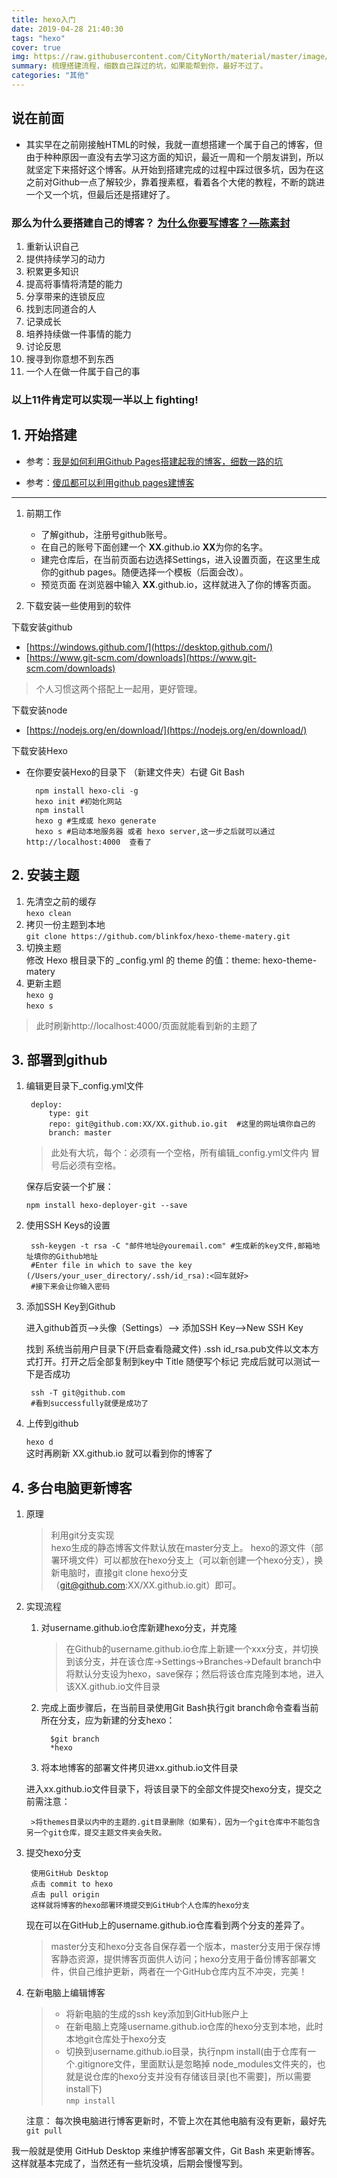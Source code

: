 ```yaml
---
title: hexo入门
date: 2019-04-28 21:40:30
tags: "hexo"
cover: true
img: https://raw.githubusercontent.com/CityNorth/material/master/image/hexo1.png
summary: 梳理搭建流程，细数自己踩过的坑，如果能帮到你，最好不过了。
categories: "其他"
---
```


## 说在前面
* 其实早在之前刚接触HTML的时候，我就一直想搭建一个属于自己的博客，但由于种种原因一直没有去学习这方面的知识，最近一周和一个朋友讲到，所以就坚定下来搭好这个博客。从开始到搭建完成的过程中踩过很多坑，因为在这之前对Github一点了解较少，靠着搜素框，看着各个大佬的教程，不断的跳进一个又一个坑，但最后还是搭建好了。
### 那么为什么要搭建自己的博客？ [为什么你要写博客？—陈素封](https://zhuanlan.zhihu.com/p/19743861?columnSlug=cnfeat)
1. 重新认识自己
2. 提供持续学习的动力
3. 积累更多知识
4. 提高将事情将清楚的能力
5. 分享带来的连锁反应
6. 找到志同道合的人
7. 记录成长
8. 培养持续做一件事情的能力
9. 讨论反思
10. 搜寻到你意想不到东西
11. 一个人在做一件属于自己的事
### 以上11件肯定可以实现一半以上     fighting!
## 1. 开始搭建
	
* 参考：[我是如何利用Github Pages搭建起我的博客，细数一路的坑](https://www.cnblogs.com/jackyroc/p/7681938.html)

* 参考：[傻瓜都可以利用github pages建博客](http://cyzus.github.io/2015/06/21/github-build-blog/)  



----------
1. 前期工作
	* 了解github，注册号github账号。
	* 在自己的账号下面创建一个 **XX**.github.io **XX**为你的名字。
	* 建完仓库后，在当前页面右边选择Settings，进入设置页面，在这里生成你的github pages。随便选择一个模板（后面会改）。
	* 预览页面 在浏览器中输入  **XX**.github.io，这样就进入了你的博客页面。


2. 下载安装一些使用到的软件  


下载安装github   


- [https://windows.github.com/](https://desktop.github.com/)  
- [https://www.git-scm.com/downloads](https://www.git-scm.com/downloads)

>个人习惯这两个搭配上一起用，更好管理。

下载安装node  
  
- [https://nodejs.org/en/download/](https://nodejs.org/en/download/)   


下载安装Hexo 

- 在你要安装Hexo的目录下 （新建文件夹）右键 Git Bash

    	npm install hexo-cli -g   
		hexo init #初始化网站 
		npm install 
		hexo g #生成或 hexo generate  
		hexo s #启动本地服务器 或者 hexo server,这一步之后就可以通过http://localhost:4000  查看了

## 2. 安装主题
 
1. 先清空之前的缓存  
	`hexo clean`  
2. 拷贝一份主题到本地  
    `git clone https://github.com/blinkfox/hexo-theme-matery.git`  
3. 切换主题  
	修改 Hexo 根目录下的 _config.yml 的 theme 的值：theme: hexo-theme-matery  
4. 更新主题  
    `hexo g`  
	`hexo s`
>此时刷新http://localhost:4000/页面就能看到新的主题了

## 3. 部署到github 
1. 编辑更目录下_config.yml文件
 
    	deploy:
    		type: git
    		repo: git@github.com:XX/XX.github.io.git  #这里的网址填你自己的
    		branch: master
 	> 此处有大坑，每个：必须有一个空格，所有编辑_config.yml文件内 冒号后必须有空格。

 	保存后安装一个扩展：  

 	`npm install hexo-deployer-git --save` 

2. 使用SSH Keys的设置  
 
    	ssh-keygen -t rsa -C "邮件地址@youremail.com" #生成新的key文件,邮箱地址填你的Github地址   
    	#Enter file in which to save the key (/Users/your_user_directory/.ssh/id_rsa):<回车就好>   
    	#接下来会让你输入密码  
3. 添加SSH Key到Github

	进入github首页-->头像（Settings）--> 添加SSH Key-->New SSH Key
	
	找到 系统当前用户目录下(开启查看隐藏文件)
	.ssh id_rsa.pub文件以文本方式打开。打开之后全部复制到key中
	Title 随便写个标记
	完成后就可以测试一下是否成功  

		ssh -T git@github.com
		#看到successfully就便是成功了
4. 上传到github

    `hexo d`  
	这时再刷新 XX.github.io 就可以看到你的博客了
## 4. 多台电脑更新博客
1. 原理  
	>利用git分支实现  
	hexo生成的静态博客文件默认放在master分支上。
	hexo的源文件（部署环境文件）可以都放在hexo分支上（可以新创建一个hexo分支），换新电脑时，直接git clone hexo分支（git@github.com:XX/XX.github.io.git）即可。  

2. 实现流程  
	1. 对username.github.io仓库新建hexo分支，并克隆   
		>在Github的username.github.io仓库上新建一个xxx分支，并切换到该分支，并在该仓库->Settings->Branches->Default branch中将默认分支设为hexo，save保存；然后将该仓库克隆到本地，进入该XX.github.io文件目录  
	
	2. 完成上面步骤后，在当前目录使用Git Bash执行git branch命令查看当前所在分支，应为新建的分支hexo：  
	
		 	 $git branch   
		 	 *hexo  
	3. 将本地博客的部署文件拷贝进xx.github.io文件目录

	进入xx.github.io文件目录下，将该目录下的全部文件提交hexo分支，提交之前需注意：
	
		>将themes目录以内中的主题的.git目录删除（如果有），因为一个git仓库中不能包含另一个git仓库，提交主题文件夹会失败。  

3. 提交hexo分支

		使用GitHub Desktop 
		点击 commit to hexo  
		点击 pull origin 
		这样就将博客的hexo部署环境提交到GitHub个人仓库的hexo分支

	现在可以在GitHub上的username.github.io仓库看到两个分支的差异了。  
		
	> master分支和hexo分支各自保存着一个版本，master分支用于保存博客静态资源，提供博客页面供人访问；hexo分支用于备份博客部署文件，供自己维护更新，两者在一个GitHub仓库内互不冲突，完美！

4. 在新电脑上编辑博客
	>* 将新电脑的生成的ssh key添加到GitHub账户上  
	>* 在新电脑上克隆username.github.io仓库的hexo分支到本地，此时本地git仓库处于hexo分支
	>* 切换到username.github.io目录，执行npm install(由于仓库有一个.gitignore文件，里面默认是忽略掉  node_modules文件夹的，也就是说仓库的hexo分支并没有存储该目录[也不需要]，所以需要install下)  
	>`nmp install`

	注意： 每次换电脑进行博客更新时，不管上次在其他电脑有没有更新，最好先  
   	`git pull`

我一般就是使用 GitHub Desktop 来维护博客部署文件，Git Bash 来更新博客。
这样就基本完成了，当然还有一些坑没填，后期会慢慢写到。

